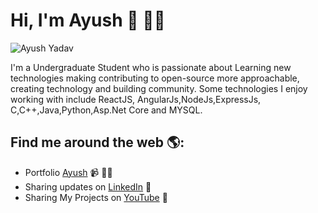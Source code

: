 # Hi, I'm Ayush 👋 👨‍💻
![Ayush Yadav](https://user-images.githubusercontent.com/65528804/135793863-46dcdc7d-a326-4404-acf9-793376579c89.png)

I'm a Undergraduate Student who is passionate about Learning new technologies making contributing to open-source more approachable, creating technology and building community. Some technologies I enjoy working with include ReactJS, AngularJs,NodeJs,ExpressJs, C,C++,Java,Python,Asp.Net Core and MYSQL. 


## Find me around the web 🌎: 
- Portfolio <a href="https://ayushyadav2001.github.io/ayushportfolio.github.io/">Ayush</a> 📹 ✍🏾
- Sharing updates on <a href="https://www.linkedin.com/in/ayush-yadav-7a48831aa">LinkedIn</a> 💼
- Sharing My Projects on <a href="https://youtube.com/channel/UCSo8wngyTw1tVb043GdGC2A">YouTube</a> 💼
